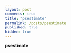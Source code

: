 ```yaml
---
layout: post
comments: true
title: "psestimate"
permalink: /posts/psestimate
published: true
hidden: true
---
```


**psestimate**
